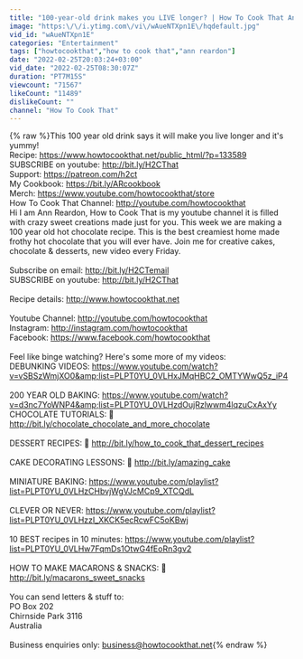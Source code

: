 ```yaml
---
title: "100-year-old drink makes you LIVE longer? | How To Cook That Ann Reardon"
image: "https:\/\/i.ytimg.com\/vi\/wAueNTXpn1E\/hqdefault.jpg"
vid_id: "wAueNTXpn1E"
categories: "Entertainment"
tags: ["howtocookthat","how to cook that","ann reardon"]
date: "2022-02-25T20:03:24+03:00"
vid_date: "2022-02-25T08:30:07Z"
duration: "PT7M15S"
viewcount: "71567"
likeCount: "11489"
dislikeCount: ""
channel: "How To Cook That"
---
```

{% raw %}This 100 year old drink says it will make you live longer and it's yummy! <br />Recipe: <a rel="nofollow" target="blank" href="https://www.howtocookthat.net/public_html/?p=133589">https://www.howtocookthat.net/public_html/?p=133589</a><br />SUBSCRIBE on youtube: <a rel="nofollow" target="blank" href="http://bit.ly/H2CThat">http://bit.ly/H2CThat</a>  <br />Support: <a rel="nofollow" target="blank" href="https://patreon.com/h2ct">https://patreon.com/h2ct</a><br />My Cookbook: <a rel="nofollow" target="blank" href="https://bit.ly/ARcookbook">https://bit.ly/ARcookbook</a><br />Merch: <a rel="nofollow" target="blank" href="https://www.youtube.com/howtocookthat/store">https://www.youtube.com/howtocookthat/store</a><br />How To Cook That Channel: <a rel="nofollow" target="blank" href="http://youtube.com/howtocookthat">http://youtube.com/howtocookthat</a><br />Hi I am Ann Reardon, How to Cook That is my youtube channel it is  filled with crazy sweet creations made just for you.  This week we are making a 100 year old hot chocolate recipe.  This is the best creamiest home made frothy hot chocolate that you will ever have.   Join me for creative cakes, chocolate &amp; desserts, new video every Friday.   <br /><br />Subscribe on email: <a rel="nofollow" target="blank" href="http://bit.ly/H2CTemail">http://bit.ly/H2CTemail</a><br />SUBSCRIBE on youtube: <a rel="nofollow" target="blank" href="http://bit.ly/H2CThat">http://bit.ly/H2CThat</a>  <br /><br />Recipe details: <a rel="nofollow" target="blank" href="http://www.howtocookthat.net">http://www.howtocookthat.net</a><br /><br />Youtube Channel: <a rel="nofollow" target="blank" href="http://youtube.com/howtocookthat">http://youtube.com/howtocookthat</a><br />Instagram: <a rel="nofollow" target="blank" href="http://instagram.com/howtocookthat">http://instagram.com/howtocookthat</a><br />Facebook: <a rel="nofollow" target="blank" href="https://www.facebook.com/howtocookthat">https://www.facebook.com/howtocookthat</a><br /><br />Feel like binge watching?  Here's some more of my videos:<br />DEBUNKING VIDEOS: <a rel="nofollow" target="blank" href="https://www.youtube.com/watch?v=vSBSzWmjXO0&amp;list=PLPT0YU_0VLHxJMqHBC2_OMTYWwQ5z_iP4">https://www.youtube.com/watch?v=vSBSzWmjXO0&amp;list=PLPT0YU_0VLHxJMqHBC2_OMTYWwQ5z_iP4</a><br /><br />200 YEAR OLD BAKING: <a rel="nofollow" target="blank" href="https://www.youtube.com/watch?v=d3nc7YoWNP4&amp;list=PLPT0YU_0VLHzdOujRzlwwm4lqzuCxAxYy">https://www.youtube.com/watch?v=d3nc7YoWNP4&amp;list=PLPT0YU_0VLHzdOujRzlwwm4lqzuCxAxYy</a><br />CHOCOLATE TUTORIALS:  🍫<a rel="nofollow" target="blank" href="http://bit.ly/chocolate_chocolate_and_more_chocolate">http://bit.ly/chocolate_chocolate_and_more_chocolate</a><br /><br />DESSERT RECIPES: 🍨 <a rel="nofollow" target="blank" href="http://bit.ly/how_to_cook_that_dessert_recipes">http://bit.ly/how_to_cook_that_dessert_recipes</a><br /><br />CAKE DECORATING LESSONS: 🍰 <a rel="nofollow" target="blank" href="http://bit.ly/amazing_cake">http://bit.ly/amazing_cake</a><br /><br />MINIATURE BAKING: <a rel="nofollow" target="blank" href="https://www.youtube.com/playlist?list=PLPT0YU_0VLHzCHbvjWgVJcMCp9_XTCQdL">https://www.youtube.com/playlist?list=PLPT0YU_0VLHzCHbvjWgVJcMCp9_XTCQdL</a><br /><br />CLEVER OR NEVER: <a rel="nofollow" target="blank" href="https://www.youtube.com/playlist?list=PLPT0YU_0VLHzzI_XKCK5ecRcwFC5oKBwj">https://www.youtube.com/playlist?list=PLPT0YU_0VLHzzI_XKCK5ecRcwFC5oKBwj</a><br /><br />10 BEST recipes in 10 minutes: <a rel="nofollow" target="blank" href="https://www.youtube.com/playlist?list=PLPT0YU_0VLHw7FqmDs1OtwG4fEoRn3gv2">https://www.youtube.com/playlist?list=PLPT0YU_0VLHw7FqmDs1OtwG4fEoRn3gv2</a><br /><br />HOW TO MAKE MACARONS &amp; SNACKS: 🍩<a rel="nofollow" target="blank" href="http://bit.ly/macarons_sweet_snacks">http://bit.ly/macarons_sweet_snacks</a><br /><br />You can send letters &amp; stuff to:<br />PO Box 202<br />Chirnside Park 3116 <br />Australia<br /><br />Business enquiries only: business@howtocookthat.net{% endraw %}
